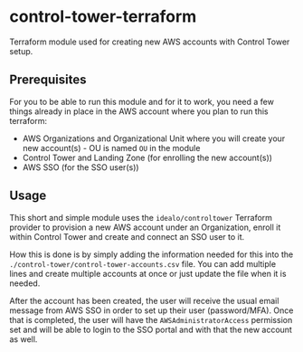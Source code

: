 # control-tower-terraform
Terraform module used for creating new AWS accounts with Control Tower setup.

## Prerequisites ##
For you to be able to run this module and for it to work, you need a few things already in place in the AWS account where you plan to run this terraform:
- AWS Organizations and Organizational Unit where you will create your new account(s) - OU is named `OU` in the module
- Control Tower and Landing Zone (for enrolling the new account(s))
- AWS SSO (for the SSO user(s))

## Usage ##
This short and simple module uses the `idealo/controltower` Terraform provider to provision a new AWS account under an Organization, enroll it within Control Tower and create and connect an SSO user to it.

How this is done is by simply adding the information needed for this into the `./control-tower/control-tower-accounts.csv` file. You can add multiple lines and create multiple accounts at once or just update the file when it is needed.

After the account has been created, the user will receive the usual email message from AWS SSO in order to set up their user (password/MFA). 
Once that is completed, the user will have the `AWSAdministratorAccess` permission set and will be able to login to the SSO portal and with that the new account as well.